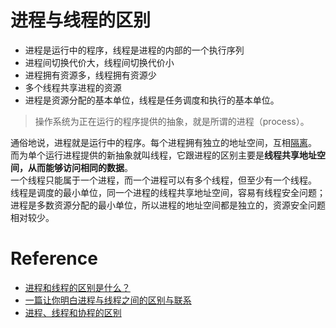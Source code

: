 # 进程与线程的区别

- 进程是运行中的程序，线程是进程的内部的一个执行序列
- 进程间切换代价大，线程间切换代价小
- 进程拥有资源多，线程拥有资源少
- 多个线程共享进程的资源
- 进程是资源分配的基本单位，线程是任务调度和执行的基本单位。

> 操作系统为正在运行的程序提供的抽象，就是所谓的进程（process）。  

通俗地说，进程就是运行中的程序。每个进程拥有独立的地址空间，互相[隔离](https://zh.wikipedia.org/wiki/%E8%BF%9B%E7%A8%8B%E9%9A%94%E7%A6%BB)。  
而为单个运行进程提供的新抽象就叫线程，它跟进程的区别主要是**线程共享地址空间，从而能够访问相同的数据**。  
一个线程只能属于一个进程，而一个进程可以有多个线程，但至少有一个线程。  
线程是调度的最小单位，同一个进程的线程共享地址空间，容易有线程安全问题；进程是多数资源分配的最小单位，所以进程的地址空间都是独立的，资源安全问题相对较少。

# Reference
- [进程和线程的区别是什么？](https://www.nowcoder.com/questionTerminal/234895a70e0b40e19db7f3fbaabc5fa3)
- [一篇让你明白进程与线程之间的区别与联系](https://juejin.im/post/5c932660f265da612524ad6d)
- [进程、线程和协程的区别](https://github.com/disxo/PHP-interview-myway/blob/master/%E6%93%8D%E4%BD%9C%E7%B3%BB%E7%BB%9F.md)
